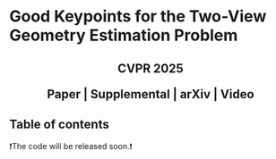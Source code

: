 # Good Keypoints for the Two-View Geometry Estimation Problem

## <p align="center">CVPR 2025</p>  <p align="center"> Paper | Supplemental | arXiv | Video</p> 

## Table of contents

❗The code will be released soon.❗
